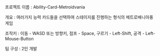프로젝트 이름 : Ability-Card-Metroidvania

개요 : 여러가지 능력 카드들을 선택하여 스테이지를 진행하는 형식의 메트로배니아풍 게임

조작키 : 이동 - WASD 또는 방향키, 점프 - Space, 구르기 - Left-Shift, 공격 - Left-Mouse-Button

팀 구성 : 2인 개발
